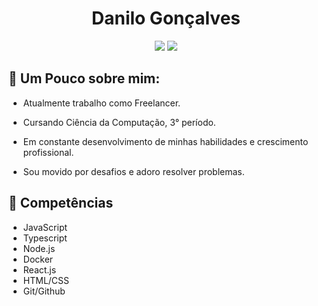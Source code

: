 <h1 align="center">
  Danilo Gonçalves
</h1>

<p align="center">
  <a href="https://www.linkedin.com/in/goncadanilo/"><img src="https://img.shields.io/badge/-LinkedIn-blue?style=flat-square&logo=Linkedin&logoColor=white&link=https://www.linkedin.com/in/goncadanilo/"></a>
  <a href="https://github.com/goncadanilo"><img src="https://img.shields.io/badge/-GitHub-000?style=flat-square&logo=Github&logoColor=white&link=https://github.com/goncadanilo"></a>
</p>

## 🧐 Um Pouco sobre mim:

- Atualmente trabalho como Freelancer.

- Cursando Ciência da Computação, 3° período.

- Em constante desenvolvimento de minhas habilidades e crescimento profissional.

- Sou movido por desafios e adoro resolver problemas.

## :muscle: Competências

- JavaScript
- Typescript
- Node.js
- Docker
- React.js
- HTML/CSS
- Git/Github

